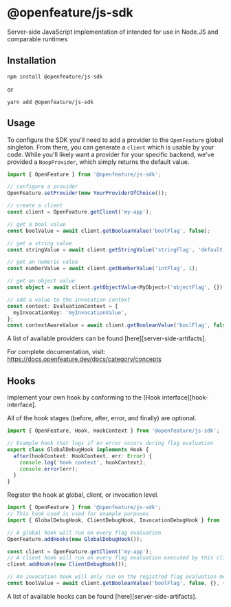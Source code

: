 # @openfeature/js-sdk

Server-side JavaScript implementation of intended for use in Node.JS and comparable runtimes
  
## Installation

```shell
npm install @openfeature/js-sdk
```

or

```shell
yarn add @openfeature/js-sdk
```

## Usage

To configure the SDK you'll need to add a provider to the `OpenFeature` global singleton. From there, you can generate a `client` which is usable by your code. While you'll likely want a provider for your specific backend, we've provided a `NoopProvider`, which simply returns the default value.

```typescript
import { OpenFeature } from '@openfeature/js-sdk';

// configure a provider
OpenFeature.setProvider(new YourProviderOfChoice());

// create a client
const client = OpenFeature.getClient('my-app');

// get a bool value
const boolValue = await client.getBooleanValue('boolFlag', false);

// get a string value
const stringValue = await client.getStringValue('stringFlag', 'default');

// get an numeric value
const numberValue = await client.getNumberValue('intFlag', 1);

// get an object value
const object = await client.getObjectValue<MyObject>('objectFlag', {});

// add a value to the invocation context
const context: EvaluationContext = {
  myInvocationKey: 'myInvocationValue',
};
const contextAwareValue = await client.getBooleanValue('boolFlag', false, context);
```

A list of available providers can be found [here][server-side-artifacts].

For complete documentation, visit: https://docs.openfeature.dev/docs/category/concepts

## Hooks

Implement your own hook by conforming to the [Hook interface][hook-interface].

All of the hook stages (before, after, error, and finally) are optional.

```typescript
import { OpenFeature, Hook, HookContext } from '@openfeature/js-sdk';

// Example hook that logs if an error occurs during flag evaluation
export class GlobalDebugHook implements Hook {
  after(hookContext: HookContext, err: Error) {
    console.log('hook context', hookContext);
    console.error(err);
  }
}
```

Register the hook at global, client, or invocation level.

```typescript
import { OpenFeature } from '@openfeature/js-sdk';
// This hook used is used for example purposes
import { GlobalDebugHook, ClientDebugHook, InvocationDebugHook } from './debug-hook';

// A global hook will run on every flag evaluation
OpenFeature.addHooks(new GlobalDebugHook());

const client = OpenFeature.getClient('my-app');
// A client hook will run on every flag evaluation executed by this client
client.addHooks(new ClientDebugHook());

// An invocation hook will only run on the registred flag evaluation method
const boolValue = await client.getBooleanValue('boolFlag', false, {}, { hooks: [new InvocationDebugHook()] });
```

A list of available hooks can be found [here][server-side-artifacts].
